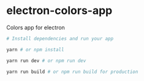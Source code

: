 # electron-colors-app

Colors app for electron

``` bash
# Install dependencies and run your app

yarn # or npm install

yarn run dev # or npm run dev

yarn run build # or npm run build for production

```
